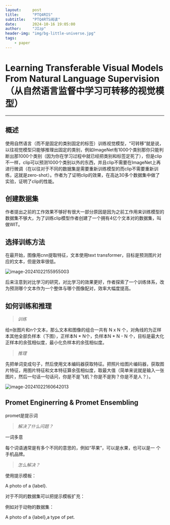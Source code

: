 ```yaml
---
layout:     post
title:      "PTQ4RIS"
subtitle:   "PTQ4RTS阅读"
date:       2024-10-16 19:05:00
author:     "JIzp"
header-img: "img/bg-little-universe.jpg"
tags:
    - paper
---
```


# Learning Transferable Visual Models From Natural Language Supervision（从自然语言监督中学习可转移的视觉模型）

------

## 概述

使用自然语言（而不是固定的类别固定的标签）训练视觉模型，“可转移”就是说，以往视觉模型只能够推理出固定的类别，例如ImageNet有1000个类别那你只能判断出那1000个类别（因为你在学习过程中就已经把类别和标签定死了），但是clip不一样，clip可以预测1000个类别以外的东西，并且clip不需要在ImageNet上再进行微调（在以往对于不同的数据集是需要重新训练模型的而clip不需要重新训练，这就是zero-shot）。作者为了证明clip的效果，在高达30多个数据集中做了实验，证明了clip的性能。

## 创建数据集

作者提出之前的工作效果不够好有很大一部分原因是因为之前工作用来训练模型的数据集不够大，为了训练clip模型作者创建了一个拥有4亿个文本对的数据集，叫做WIT。

## 选择训练方法

在最开始，图像用cnn提取特征，文本使用text transformer，目标是预测图片对应的文本，但是效率很低。

![image-20241022155955003](C:\Users\24531\AppData\Roaming\Typora\typora-user-images\image-20241022155955003.png)

后来注意到对比学习的研究，对比学习的效果更好，作者探索了一个训练体系，改为预测哪个文本作为一个整体与哪个图像配对，效率大幅度提高。

## 如何训练和推理

> *训练*

给n张图片和n个文本，那么文本和图像的组合一共有 N x N 个，对角线的为正样本其他全部负样本（下图），正样本N * N个，负样本N * N - N 个，目标是最大化正样本的余弦相似度，最小化负样本的余弦相似度。

> *推理*

先把单词变成句子，然后使用文本编码器获取特征。把照片给图片编码器，获取图片特征，用图片特征和文本特征算余弦相似度，取最大值（简单来说就是输入一张图片，然后一句话一句话问，你是不是飞机？你是不是狗？你是不是人？）。

![image-20241022160642013](C:\Users\24531\AppData\Roaming\Typora\typora-user-images\image-20241022160642013.png)

## Promet Enginerring & Promet Ensembling

promet是提示词

> *解决了什么问题？*

一词多意

每个词语通常是有多个不同的意思的，例如“苹果”，可以是水果，也可以是一 个手机品牌。

> *怎么解决？*

使用提示模板：

A photo of a {label}.

对于不同的数据集可以把提示模板扩充：

例如对于动物的数据集：

A photo of a {label},a type of pet.

